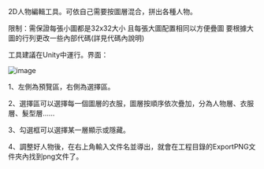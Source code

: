 2D人物編輯工具。可依自己需要按圖層混合，拼出各種人物。

限制：需保證每張小圖都是32x32大小
且每張大圖配置相同以方便疊圖
要根據大圖的行列更改一些內部代碼(詳見代碼內說明)

工具建議在Unity中運行。界面：

  ![image](https://github.com/user-attachments/assets/90d7cc70-3bbe-4834-95de-3934caff4dcd)

1、左側為預覽區，右側為選擇區。

2、選擇區可以選擇每一個圖層的衣服，圖層按順序依次疊加，分為人物層、衣服層、髮型層……

3、勾選框可以選擇某一層顯示或隱藏。

4、調整好人物後，在右上角輸入文件名並導出，就會在工程目錄的ExportPNG文件夾內找到png文件了。
